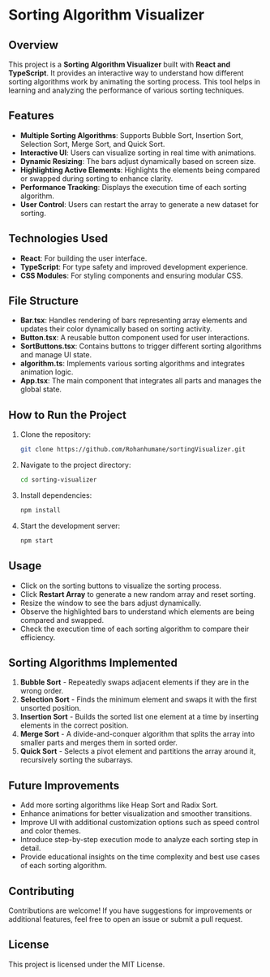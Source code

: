 # Sorting Algorithm Visualizer

## Overview
This project is a **Sorting Algorithm Visualizer** built with **React and TypeScript**. It provides an interactive way to understand how different sorting algorithms work by animating the sorting process. This tool helps in learning and analyzing the performance of various sorting techniques.

## Features
- **Multiple Sorting Algorithms**: Supports Bubble Sort, Insertion Sort, Selection Sort, Merge Sort, and Quick Sort.
- **Interactive UI**: Users can visualize sorting in real time with animations.
- **Dynamic Resizing**: The bars adjust dynamically based on screen size.
- **Highlighting Active Elements**: Highlights the elements being compared or swapped during sorting to enhance clarity.
- **Performance Tracking**: Displays the execution time of each sorting algorithm.
- **User Control**: Users can restart the array to generate a new dataset for sorting.

## Technologies Used
- **React**: For building the user interface.
- **TypeScript**: For type safety and improved development experience.
- **CSS Modules**: For styling components and ensuring modular CSS.

## File Structure
- **Bar.tsx**: Handles rendering of bars representing array elements and updates their color dynamically based on sorting activity.
- **Button.tsx**: A reusable button component used for user interactions.
- **SortButtons.tsx**: Contains buttons to trigger different sorting algorithms and manage UI state.
- **algorithm.ts**: Implements various sorting algorithms and integrates animation logic.
- **App.tsx**: The main component that integrates all parts and manages the global state.

## How to Run the Project
1. Clone the repository:
   ```sh
   git clone https://github.com/Rohanhumane/sortingVisualizer.git
   ```
2. Navigate to the project directory:
   ```sh
   cd sorting-visualizer
   ```
3. Install dependencies:
   ```sh
   npm install
   ```
4. Start the development server:
   ```sh
   npm start
   ```

## Usage
- Click on the sorting buttons to visualize the sorting process.
- Click **Restart Array** to generate a new random array and reset sorting.
- Resize the window to see the bars adjust dynamically.
- Observe the highlighted bars to understand which elements are being compared and swapped.
- Check the execution time of each sorting algorithm to compare their efficiency.

## Sorting Algorithms Implemented
1. **Bubble Sort** - Repeatedly swaps adjacent elements if they are in the wrong order.
2. **Selection Sort** - Finds the minimum element and swaps it with the first unsorted position.
3. **Insertion Sort** - Builds the sorted list one element at a time by inserting elements in the correct position.
4. **Merge Sort** - A divide-and-conquer algorithm that splits the array into smaller parts and merges them in sorted order.
5. **Quick Sort** - Selects a pivot element and partitions the array around it, recursively sorting the subarrays.

## Future Improvements
- Add more sorting algorithms like Heap Sort and Radix Sort.
- Enhance animations for better visualization and smoother transitions.
- Improve UI with additional customization options such as speed control and color themes.
- Introduce step-by-step execution mode to analyze each sorting step in detail.
- Provide educational insights on the time complexity and best use cases of each sorting algorithm.

## Contributing
Contributions are welcome! If you have suggestions for improvements or additional features, feel free to open an issue or submit a pull request.

## License
This project is licensed under the MIT License.

